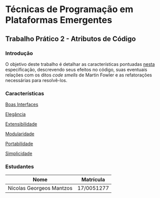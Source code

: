 # Técnicas de Programação em Plataformas Emergentes

## Trabalho Prático 2 - Atributos de Código

### Introdução

O objetivo deste trabalho é detalhar as características pontuadas [nesta](./enunciado.md) especificação, descrevendo 
seus efeitos no código, suas eventuais relações com os ditos *code smells* de Martin Fowler e as refatorações necessárias para resolvê-los.

### Características

[Boas Interfaces](./boas_interfaces.md)

[Elegância](./elegância.md)

[Extensibilidade](./extensibilidade.md)

[Modularidade](./modularidade.md)

[Portabilidade](./protabilidade.md)

[Simplicidade](./simplicidade.md)


### Estudantes

| Nome                     | Matrícula  |
|--------------------------|------------|
| Nícolas Georgeos Mantzos | 17/0051277 |
